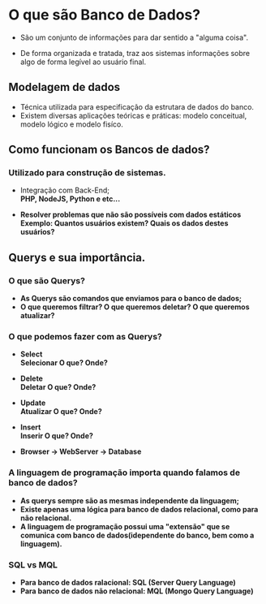 # O que são Banco de Dados?

* São um conjunto de informações para dar sentido a "alguma coisa".

* De forma organizada e tratada, traz aos sistemas informações sobre algo de forma legível ao usuário final.

## Modelagem de dados

* Técnica utilizada para especificação da estrutara de dados do banco.
* Existem diversas aplicações teóricas e práticas: modelo conceitual, modelo lógico e modelo fisíco.

## Como funcionam os Bancos de dados?

### Utilizado para construção de sistemas.

* Integração com Back-End;<br>
<b>PHP, NodeJS, Python e etc...

* Resolver problemas que não são possíveis com dados estáticos<br>
<b>Exemplo: Quantos usuários existem? Quais os dados destes usuários?

## Querys e sua importância.

### O que são Querys?

* As Querys são comandos que enviamos para o banco de dados;
* O que queremos filtrar? O que queremos deletar? O que queremos atualizar?

### O que podemos fazer com as Querys?

* Select<br>
<b>Selecionar O que? Onde?
* Delete<br>
<b>Deletar O que? Onde?
* Update<br>
<b>Atualizar O que? Onde?
* Insert<br>
<b>Inserir O que? Onde?

* Browser -> WebServer -> Database

### A linguagem de programação importa quando falamos de banco de dados?

* As querys sempre são as mesmas independente da linguagem;
* Existe apenas uma lógica para banco de dados relacional, como para não relacional.
* A linguagem de programação possui uma "extensão" que se comunica com banco de dados(idependente do banco, bem como a linguagem).

### SQL vs MQL

* Para banco de dados ralacional: SQL (Server Query Language)
* Para banco de dados não relacional: MQL (Mongo Query Language)

